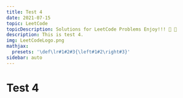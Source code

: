 ```yaml
---
title: Test 4
date: 2021-07-15
topic: LeetCode
topicDescription: Solutions for LeetCode Problems Enjoy!!! 🍌 🐒
description: This is test 4.
img: LeetCodeLogo.png
mathjax:
  presets: '\def\lr#1#2#3{\left#1#2\right#3}'
sidebar: auto
---
```


# Test 4

